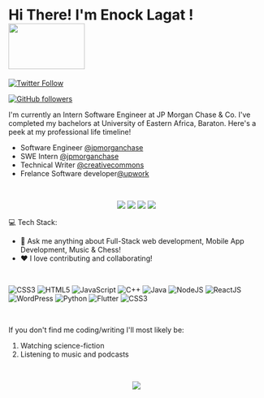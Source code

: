 <h1>Hi There! I'm Enock Lagat ! <img src="https://media.giphy.com/media/tu33e5fsyK6D6/giphy.gif" width="150" height="90"></h1>

[![Twitter Follow](https://img.shields.io/twitter/follow/en_k_l?style=social)](https://twitter.com/en_k_l)

[![GitHub followers](https://img.shields.io/github/followers/e-nk?style=social)](https://github.com/e-nk)

I'm currently an Intern Software Engineer at JP Morgan Chase & Co. I've completed my bachelors at University of Eastern Africa, Baraton. Here's a peek at my professional life timeline!

- Software Engineer [@jpmorganchase](https://www.jpmorganchase.com/)
- SWE Intern [@jpmorganchase](https://www.jpmorganchase.com/)
- Technical Writer [@creativecommons](https://www.creativecommons.org/) 
- Frelance Software developer[@upwork](https://upwork.com)


[<br><p align='center'> <img src="https://img.shields.io/badge/website-enocklagat.com-green?style=for-the-badge&logo=appveyor"/>][1]
[<img src="https://img.shields.io/badge/Gmail-enocklagat747@gmail.com-orange?style=for-the-badge&logo=google"/>][2]
[<img src="https://img.shields.io/badge/linkedin-enocklagat-blue?style=for-the-badge&logo=linkedin"/>][3]
[<img src="https://img.shields.io/badge/twitter/en_k_l-lightblue?style=for-the-badge&logo=twitter"/>][4]


:computer: Tech Stack: 

 - 💬 Ask me anything about Full-Stack web development, Mobile App Development, Music & Chess!
 - ❤️ I love contributing and collaborating!

<br/>

![CSS3](https://img.shields.io/badge/css3-%231572B6.svg?style=for-the-badge&logo=css3&logoColor=white)
![HTML5](https://img.shields.io/badge/html5-%23E34F26.svg?style=for-the-badge&logo=html5&logoColor=white)
![JavaScript](https://img.shields.io/badge/javascript-%23323330.svg?style=for-the-badge&logo=javascript&logoColor=%23F7DF1E)
![C++](https://img.shields.io/badge/c++-%2300599C.svg?style=for-the-badge&logo=c%2B%2B&logoColor=white)
![Java](https://img.shields.io/badge/java-%23ED8B00.svg?style=for-the-badge&logo=java&logoColor=white)
![NodeJS](https://img.shields.io/badge/node.js-6DA55F?style=for-the-badge&logo=node.js&logoColor=white)
![ReactJS](https://img.shields.io/badge/react-%23E34F26.svg?style=for-the-badge&logo=react&logoColor=white)
![WordPress](https://img.shields.io/badge/wordpress-6DA55F?style=for-the-badge&logo=wordpress&logoColor=blue)
![Python](https://img.shields.io/badge/python-6DA55F?style=for-the-badge&logo=python&logoColor=blue)
![Flutter](https://img.shields.io/badge/flutter-%231572B6.svg?style=for-the-badge&logo=flutter&logoColor=white)
![CSS3](https://img.shields.io/badge/neo4j-%231572B6.svg?style=for-the-badge&logo=neo4j&logoColor=white)

</br>

If you don't find me coding/writing I'll most likely be:
1. Watching science-fiction
2. Listening to music and podcasts



<br/>

<p align="center"><img src="https://github-readme-streak-stats.herokuapp.com/?user=e-nk&theme=dark&ring=FFB19A&hide_border=true&currStreakNum=F6A085&fire=F6A085&currStreakLabel=F6A085"></p>

 [1]: https://enocklagat.com/
 [2]: mailto:enocklagat747@gmail.com
 [3]: https://www.linkedin.com/in/enock-lagat/
 [4]: https://twitter.com/e-nk
 
 


